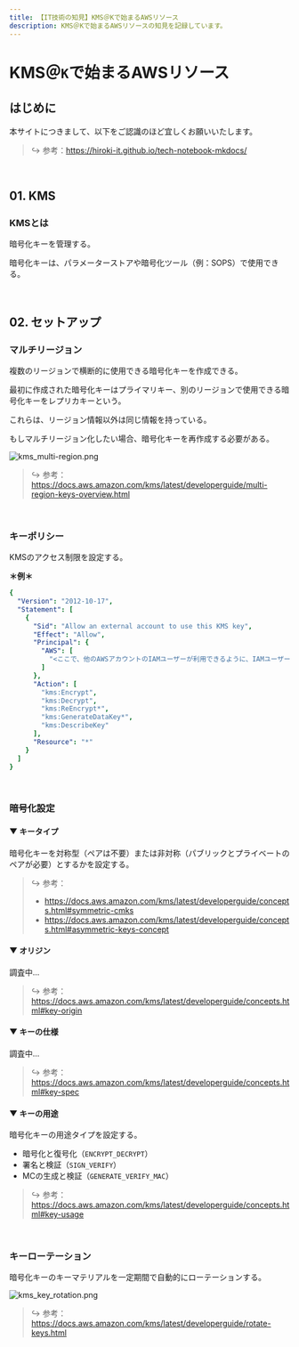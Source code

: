 ```yaml
---
title: 【IT技術の知見】KMS＠Kで始まるAWSリソース
description: KMS＠Kで始まるAWSリソースの知見を記録しています。
---
```


# KMS＠```K```で始まるAWSリソース

## はじめに

本サイトにつきまして、以下をご認識のほど宜しくお願いいたします。



> ↪️ 参考：https://hiroki-it.github.io/tech-notebook-mkdocs/

<br>

## 01. KMS

### KMSとは

暗号化キーを管理する。

暗号化キーは、パラメーターストアや暗号化ツール（例：SOPS）で使用できる。

<br>

## 02. セットアップ

### マルチリージョン

複数のリージョンで横断的に使用できる暗号化キーを作成できる。

最初に作成された暗号化キーはプライマリキー、別のリージョンで使用できる暗号化キーをレプリカキーという。

これらは、リージョン情報以外は同じ情報を持っている。

もしマルチリージョン化したい場合、暗号化キーを再作成する必要がある。

![kms_multi-region.png](https://raw.githubusercontent.com/hiroki-it/tech-notebook/master/images/kms_multi-region.png)

> ↪️ 参考：https://docs.aws.amazon.com/kms/latest/developerguide/multi-region-keys-overview.html

<br>

### キーポリシー

KMSのアクセス制限を設定する。

**＊例＊**

```yaml
{
  "Version": "2012-10-17",
  "Statement": [
    {
      "Sid": "Allow an external account to use this KMS key",
      "Effect": "Allow",
      "Principal": {
        "AWS": [
          "<ここで、他のAWSアカウントのIAMユーザーが利用できるように、IAMユーザーやIAMロールのARNを設定する>"
        ]
      },
      "Action": [
        "kms:Encrypt",
        "kms:Decrypt",
        "kms:ReEncrypt*",
        "kms:GenerateDataKey*",
        "kms:DescribeKey"
      ],
      "Resource": "*"
    }
  ]
}
```

<br>

### 暗号化設定

#### ▼ キータイプ

暗号化キーを対称型（ペアは不要）または非対称（パブリックとプライベートのペアが必要）とするかを設定する。

> ↪️ 参考：
> 
> - https://docs.aws.amazon.com/kms/latest/developerguide/concepts.html#symmetric-cmks
> - https://docs.aws.amazon.com/kms/latest/developerguide/concepts.html#asymmetric-keys-concept

#### ▼ オリジン

調査中...

> ↪️ 参考：https://docs.aws.amazon.com/kms/latest/developerguide/concepts.html#key-origin

#### ▼ キーの仕様


調査中...


> ↪️ 参考：https://docs.aws.amazon.com/kms/latest/developerguide/concepts.html#key-spec

#### ▼ キーの用途


暗号化キーの用途タイプを設定する。

- 暗号化と復号化（```ENCRYPT_DECRYPT```）
- 署名と検証（```SIGN_VERIFY```）
- MCの生成と検証（```GENERATE_VERIFY_MAC```）


> ↪️ 参考：https://docs.aws.amazon.com/kms/latest/developerguide/concepts.html#key-usage

<br>

### キーローテーション

暗号化キーのキーマテリアルを一定期間で自動的にローテーションする。

![kms_key_rotation.png](https://raw.githubusercontent.com/hiroki-it/tech-notebook/master/images/kms_key_rotation.png)

> ↪️ 参考：https://docs.aws.amazon.com/kms/latest/developerguide/rotate-keys.html

<br>
